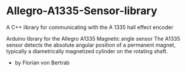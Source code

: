 # Allegro-A1335-Sensor-library
A C++ library for communicating with the A 1335 hall effect encoder

Arduino library for the Allegro A1335 Magnetic angle sensor
The A1335 sensor detects the absolute angular position of a 
permanent magnet, typically a diametrically
magnetized cylinder on the rotating shaft.

* by Florian von Bertrab

